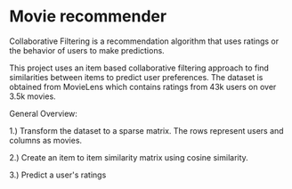 # Movie recommender
Collaborative Filtering is a recommendation algorithm that uses ratings or the behavior of users to make predictions.

This project uses an item based collaborative filtering approach to find similarities between items to predict user preferences. The dataset is obtained from MovieLens which contains ratings from 43k users on over 3.5k movies.

General Overview:

1.) Transform the dataset to a sparse matrix. The rows represent users and columns as movies.

2.) Create an item to item similarity matrix using cosine similarity. 

3.) Predict a user's ratings 
